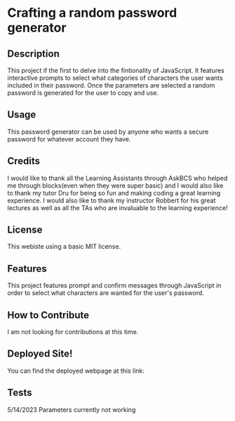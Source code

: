 # Crafting a random password generator
## Description

This project if the first to delve into the fintionality of JavaScript. It features interactive prompts to select what categories of characters the user wants included in their password. Once the parameters are selected a random password is generated for the user to copy and use.

## Usage

This password generator can be used by anyone who wants a secure password for whatever account they have.

## Credits

I would like to thank all the Learning Assistants through AskBCS who helped me through blocks(even when they were super basic) and I would also like to thank my tutor Dru for being so fun and making coding a great learning experience. I would also like to thank my instructor Robbert for his great lectures as well as all the TAs who are invaluable to the learning experience!

## License

This webiste using a basic MIT license.

## Features

This project features prompt and confirm messages through JavaScript in order to select what characters are wanted for the user's password.

## How to Contribute

I am not looking for contributions at this time.

## Deployed Site!

You can find the deployed webpage at this link: 

## Tests

5/14/2023 Parameters currently not working